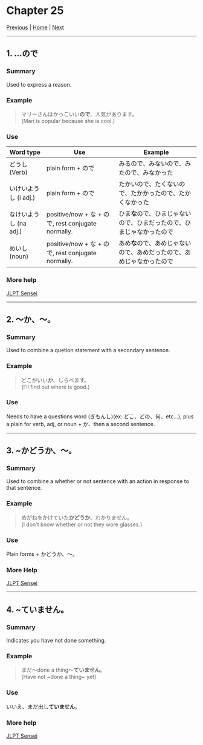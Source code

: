 # Chapter 25
[Previous](https://codywahl.github.io/JapaneseLanguageSchoolNotes/pages/24) | [Home](https://codywahl.github.io/JapaneseLanguageSchoolNotes) | [Next](https://codywahl.github.io/JapaneseLanguageSchoolNotes/pages/26)

* * *
## 1. …ので
### Summary  

Used to express a reason. 

### Example  

> マリーさんはかっこいい**ので**、人気があります。     
> (Mari is popular because she is cool.)  

### Use

Word type | Use | Example
------------ | ------------- | -------------
どうし (Verb) | plain form + ので | みるので、みないので、みたので、みなかった 
いけいようし (i adj.) | plain form + ので | たかいので、たくないので、たかかったので、たかくなかった 
なけいようし (na adj.) | positive/now + な + ので, rest conjugate normally. | ひま**な**ので、ひまじゃないので、ひまだったので、ひまじゃなかったので
めいし (noun) | positive/now + な + ので, rest conjugate normally. | あめ**な**ので、あめじゃないので、あめだったので、あめじゃなかったので

### More help
[JLPT Sensei](https://jlptsensei.com/learn-japanese-grammar/%e3%81%ae%e3%81%a7-node/)

* * *
## 2. ～か、～。
### Summary

Used to combine a quetion statement with a secondary sentence. 

### Example

> どこがいい**か**、しらべます。   
> (I'll find out where is good.)   

### Use
Needs to have a questions word (ぎもんし)(ex: どこ、どの、何、etc...), plus a plain for verb, adj, or noun + か、then a second sentence. 

* * *
## 3. ~かどうか、～。
### Summary

Used to combine a whether or not sentence with an action in response to that sentence. 

### Example

> めがねをかけていた**かどうか**、わかりません。      
> (I don't know whether or not they wore glasses.)

### Use
Plain forms + かどうか、～。

### More Help
[JLPT Sensei](https://jlptsensei.com/learn-japanese-grammar/%e3%81%8b%e3%81%a9%e3%81%86%e3%81%8b-ka-dou-ka-meaning/)

* * *
## 4. ~ていません。
### Summary

Indicates you have not done something.

### Example

> まだ～done a thing～**ていません**。      
> (Have not ~done a thing~ yet)

### Use
いいえ、まだ出し**ていません**。

### More help
[JLPT Sensei](https://jlptsensei.com/learn-japanese-grammar/%E3%81%BE%E3%81%A0%EF%BD%9E%E3%81%A6%E3%81%84%E3%81%BE%E3%81%9B%E3%82%93-mada-te-imasen/)